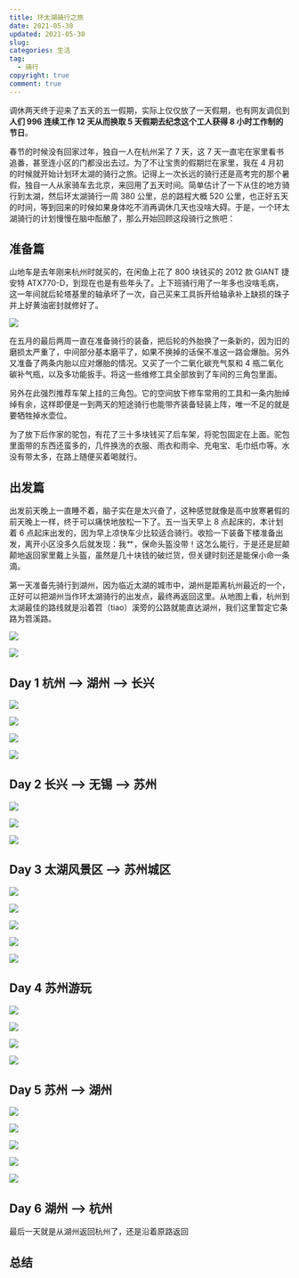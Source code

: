 ```yaml
---
title: 环太湖骑行之旅
date: 2021-05-30
updated: 2021-05-30
slug:
categories: 生活
tag:
  - 骑行
copyright: true
comment: true
---
```


调休两天终于迎来了五天的五一假期，实际上仅仅放了一天假期，也有网友调侃到 **人们 996 连续工作 12 天从而换取 5 天假期去纪念这个工人获得 8 小时工作制的节日**。

春节的时候没有回家过年，独自一人在杭州呆了 7 天，这 7 天一直宅在家里看书追番，甚至连小区的门都没出去过。为了不让宝贵的假期烂在家里，我在 4 月初的时候就开始计划环太湖的骑行之旅。记得上一次长远的骑行还是高考完的那个暑假，独自一人从家骑车去北京，来回用了五天时间。简单估计了一下从住的地方骑行到太湖，然后环太湖骑行一周 380 公里，总的路程大概 520 公里，也正好五天的时间，等到回来的时候如果身体吃不消再调休几天也没啥大碍。于是，一个环太湖骑行的计划慢慢在脑中酝酿了，那么开始回顾这段骑行之旅吧：

## 准备篇

山地车是去年刚来杭州时就买的，在闲鱼上花了 800 块钱买的 2012 款 GIANT 捷安特 ATX770-D，到现在也是有些年头了。上下班骑行用了一年多也没啥毛病，这一年间就后轮塔基里的轴承坏了一次，自己买来工具拆开给轴承补上缺损的珠子并上好黄油密封就修好了。

![](https://p.k8s.li/20210501_021308214_iOS.jpg)

在五月的最后两周一直在准备骑行的装备，把后轮的外胎换了一条新的，因为旧的磨损太严重了，中间部分基本磨平了，如果不换掉的话保不准这一路会爆胎。另外又准备了两条内胎以应对爆胎的情况。又买了一个二氧化碳充气泵和 4 瓶二氧化碳补气瓶，以及多功能扳手。将这一些维修工具全部放到了车间的三角包里面。

另外在此强烈推荐车架上挂的三角包。它的空间放下修车常用的工具和一条内胎绰绰有余，这样即便是一到两天的短途骑行也能带齐装备轻装上阵，唯一不足的就是要牺牲掉水壶位。

为了放下后作家的驼包，有花了三十多块钱买了后车架，将驼包固定在上面。驼包里面带的东西还蛮多的，几件换洗的衣服、雨衣和雨伞、充电宝、毛巾纸巾等。水没有带太多，在路上随便买着喝就行。

## 出发篇

出发前天晚上一直睡不着，脑子实在是太兴奋了，这种感觉就像是高中放寒暑假的前天晚上一样，终于可以痛快地放松一下了。五一当天早上 8 点起床的，本计划着 6 点起床出发的，因为早上凉快车少比较适合骑行。收拾一下装备下楼准备出发，离开小区没多久后就发现：我艹，保命头盔没带！这怎么能行，于是还是屁颠颠地返回家里戴上头盔，虽然是几十块钱的破烂货，但关键时刻还是能保小命一条滴。

第一天准备先骑行到湖州，因为临近太湖的城市中，湖州是距离杭州最近的一个，正好可以把湖州当作环太湖骑行的出发点，最终再返回这里。从地图上看，杭州到太湖最佳的路线就是沿着笤（tiao）溪旁的公路就能直达湖州，我们这里暂定它条路为笤溪路。

![](https://p.k8s.li/20210501_031349626_iOS.jpg)

![](https://p.k8s.li/20210501_040031464_iOS.jpg)

## Day 1 杭州 --> 湖州 --> 长兴

![](https://p.k8s.li/20210501_050737596_iOS.jpg)

![](https://p.k8s.li/20210501_064702113_iOS.jpg)

![](https://p.k8s.li/20210501_092945406_iOS.jpg)

![](https://p.k8s.li/20210501_141353000_iOS.png)

## Day 2 长兴 --> 无锡 --> 苏州

![](https://p.k8s.li/20210502_004340465_iOS.jpg)

![](https://p.k8s.li/20210502_010036044_iOS.jpg)



![](https://p.k8s.li/20210502_110411190_iOS.jpg)

## Day 3 太湖风景区 --> 苏州城区

![](https://p.k8s.li/20210503_005522469_iOS.jpg)

![](https://p.k8s.li/20210503_044026640_iOS.jpg)

![](https://p.k8s.li/20210503_114832550_iOS.jpg)

![](https://p.k8s.li/20210503_124849278_iOS.jpg)

![](https://p.k8s.li/20210503_125244682_iOS.jpg)

## Day 4 苏州游玩

![](https://p.k8s.li/20210504_010754779_iOS.jpg)

![](https://p.k8s.li/20210504_084847466_iOS.jpg)

![](https://p.k8s.li/20210504_085354580_iOS.jpg)

![](https://p.k8s.li/20210504_085413326_iOS.jpg)

## Day 5 苏州 --> 湖州

![](https://p.k8s.li/20210505_010850949_iOS.jpg)

![](https://p.k8s.li/20210505_011052002_iOS.jpg)

![](https://p.k8s.li/20210505_082143685_iOS.jpg)

![](https://p.k8s.li/20210505_093503000_iOS.png)

![](https://p.k8s.li/20210505_095106128_iOS.jpg)

## Day 6 湖州 --> 杭州

最后一天就是从湖州返回杭州了，还是沿着原路返回

## 总结

